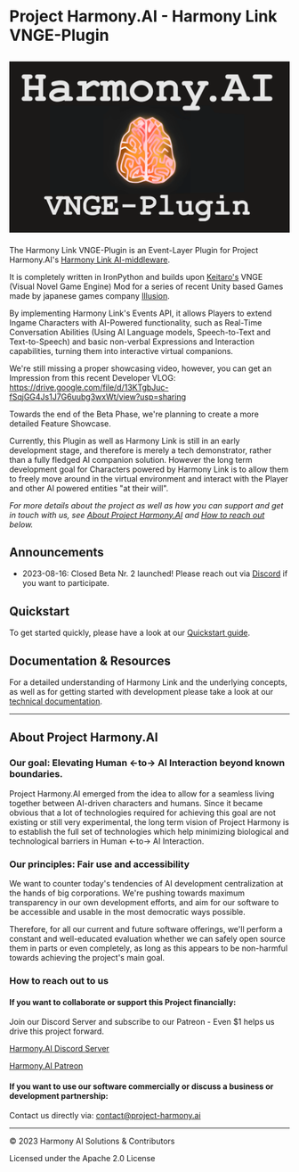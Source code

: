 # Project Harmony.AI - Harmony Link VNGE-Plugin
![Harmony Link Technical overview](docs/images/VNGE-Plugin.png)
---

The Harmony Link VNGE-Plugin is an Event-Layer Plugin for Project Harmony.AI's [Harmony Link AI-middleware](https://github.com/harmony-ai-solutions/harmony-link).

It is completely written in IronPython and builds upon [Keitaro's](https://www.patreon.com/KeiPlugins/) 
VNGE (Visual Novel Game Engine) Mod for a series of recent
Unity based Games made by japanese games company [Illusion](https://en.wikipedia.org/wiki/Illusion_(company)).

By implementing Harmony Link's Events API, it allows Players to extend Ingame Characters with AI-Powered functionality,
such as Real-Time Conversation Abilities (Using AI Language models, Speech-to-Text and Text-to-Speech) and basic non-verbal
Expressions and Interaction capabilities, turning them into interactive virtual companions.

We're still missing a proper showcasing video, however, you can get an Impression from this recent Developer VLOG:
https://drive.google.com/file/d/13KTgbJuc-fSqjGG4Js1J7G6uubg3wxWt/view?usp=sharing

Towards the end of the Beta Phase, we're planning to create a more detailed Feature Showcase.

Currently, this Plugin as well as Harmony Link is still in an early development stage, and therefore is merely a tech
demonstrator, rather than a fully fledged AI companion solution. However the long term development goal for Characters
powered by Harmony Link is to allow them to freely move around in the virtual environment and interact with the Player
and other AI powered entities "at their will".

*For more details about the project as well as how you can support and get in touch with us, see* 
*[About Project Harmony.AI](#about-project-harmonyai) and [How to reach out](#how-to-reach-out-to-us) below.*

## Announcements
- 2023-08-16: Closed Beta Nr. 2 launched! Please reach out via [Discord](https://discord.gg/f6RQyhNPX8) if you want to participate. 

## Quickstart
To get started quickly, please have a look at our [Quickstart guide](https://project-harmony.youtrack.cloud/articles/HARMONY-A-9/Quickstart).

## Documentation & Resources
For a detailed understanding of Harmony Link and the underlying concepts, as well as for getting started with development
please take a look at our [technical documentation](docs/README.md).

---

## About Project Harmony.AI
### Our goal: Elevating Human <-to-> AI Interaction beyond known boundaries.
Project Harmony.AI emerged from the idea to allow for a seamless living together between AI-driven characters and humans.
Since it became obvious that a lot of technologies required for achieving this goal are not existing or still very experimental,
the long term vision of Project Harmony is to establish the full set of technologies which help minimizing biological and
technological barriers in Human <-to-> AI Interaction.

### Our principles: Fair use and accessibility
We want to counter today's tendencies of AI development centralization at the hands of big
corporations. We're pushing towards maximum transparency in our own development efforts, and aim for our software to be
accessible and usable in the most democratic ways possible.

Therefore, for all our current and future software offerings, we'll perform a constant and well-educated evaluation whether
we can safely open source them in parts or even completely, as long as this appears to be non-harmful towards achieving
the project's main goal.

### How to reach out to us

#### If you want to collaborate or support this Project financially:

Join our Discord Server and subscribe to our Patreon - Even $1 helps us drive this project forward.

[Harmony.AI Discord Server](https://discord.gg/f6RQyhNPX8)

[Harmony.AI Patreon]()

#### If you want to use our software commercially or discuss a business or development partnership:

Contact us directly via: [contact@project-harmony.ai](mailto:contact@project-harmony.ai)

---
&copy; 2023 Harmony AI Solutions & Contributors

Licensed under the Apache 2.0 License
